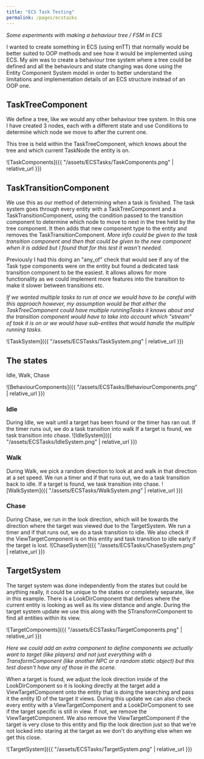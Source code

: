 ```yaml
---
title: "ECS Task Testing"
permalink: /pages/ecstasks
---
```


*Some experiments with making a behaviour tree / FSM in ECS*

I wanted to create something in ECS (using enTT) that normally would be better suited to OOP methods and see how it would be implemented using ECS.
My aim was to create a behaviour tree system where a tree could be defined and all the behaviours and state changing was done using the Entity Component System model in order to better understand the limitations and implementation details of an ECS structure instead of an OOP one.



## TaskTreeComponent ##
We define a tree, like we would any other behaviour tree system.
In this one I have created 3 nodes, each with a different state and use Conditions to determine which node we move to after the current one.

This tree is held within the TaskTreeComponent, which knows about the tree and which current TaskNode the entity is on.

![TaskComponents]({{ "/assets/ECSTasks/TaskComponents.png" | relative_url }})

## TaskTransitionComponent ##
We use this as our method of determining when a task is finished.
The task system goes through every entity with a TaskTreeComponent and a TaskTransitionComponent, using the condition passed to the transition component to determine which node to move to next in the tree held by the tree component. It then adds that new component type to the entity and removes the TaskTransitionComponent.
_More info could be given to the task transition component and then that could be given to the new component when it is added but I found that for this test it wasn't needed._

Previously I had this doing an "any_of" check that would see if any of the Task type components were on the entity but found a dedicated task transition component to be the easiest. It allows allows for more functionality as we could implement more features into the transition to make it slower between transitions etc.

_If we wanted multiple tasks to run at once we would have to be careful with this approach however, my assumption would be that either the TaskTreeComponent could have multiple runningTasks it knows about and the transition component would have to take into account which "stream" of task it is on or we would have sub-entites that would handle the multiple running tasks._

![TaskSystem]({{ "/assets/ECSTasks/TaskSystem.png" | relative_url }})

## The states ##
Idle, Walk, Chase

![BehaviourComponents]({{ "/assets/ECSTasks/BehaviourComponents.png" | relative_url }})

### Idle ###
During Idle, we wait until a target has been found or the timer has ran out.
If the timer runs out, we do a task transition into walk
If a target is found, we task transition into chase.
![IdleSystem]({{ "/assets/ECSTasks/IdleSystem.png" | relative_url }})

### Walk ###
During Walk, we pick a random direction to look at and walk in that direction at a set speed.
We run a timer and if that runs out, we do a task transition back to idle.
If a target is found, we task transition into chase.
![WalkSystem]({{ "/assets/ECSTasks/WalkSystem.png" | relative_url }})

### Chase ###
During Chase, we run in the look direction, which will be towards the direction where the target was viewed due to the TargetSystem.
We run a timer and if that runs out, we do a task transition to idle.
We also check if the ViewTargetComponent is on this entity and task transition to idle early if the target is lost.
![ChaseSystem]({{ "/assets/ECSTasks/ChaseSystem.png" | relative_url }})


## TargetSystem ##
The target system was done independently from the states but could be anything really, it could be unique to the states or completely separate, like in this example.
There is a LookDirComponent that defines where the current entity is looking as well as its view distance and angle.
During the target system update we use this along with the STransformComponent to find all entities within its view.

![TargetComponents]({{ "/assets/ECSTasks/TargetComponents.png" | relative_url }})

_Here we could add an extra component to define components we actually want to target (like players) and not just everything with a TransformComponent (like another NPC or a random static object) but this test doesn't have any of those in the scene._

When a target is found, we adjust the look direction inside of the LookDirComponent so it is looking directly at the target add a ViewTargetComponent onto the entity that is doing the searching and pass it the entity ID of the target it views.
During this update we can also check every entity with a ViewTargetComponent and a LookDirComponent to see if the target specific is still in view. If not, we remove the ViewTargetComponent.
We also remove the ViewTargetComponent if the target is very close to this entity and flip the look direction just so that we're not locked into staring at the target as we don't do anything else when we get this close.

![TargetSystem]({{ "/assets/ECSTasks/TargetSystem.png" | relative_url }})

